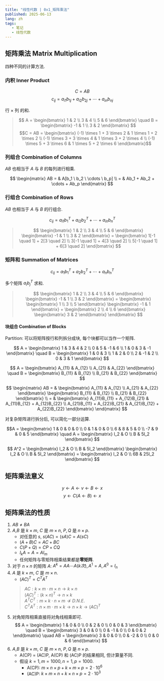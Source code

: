 ```yaml
---
title: "线性代数 | 0x1_矩阵乘法"
published: 2025-06-13
lang: zh
tags:
   - 笔记
   - 线性代数
---
```


## 矩阵乘法 Matrix Multiplication

四种不同的计算方法.

### 内积 Inner Product

$$C = AB$$
$$c_{ij} = a_{i1}b_{1j} + a_{i2}b_{2j} + \cdots + a_{in}b_{nj}$$

行 $\times$ 列 的和.

> $$
A = \begin{bmatrix} 
   1 & 2 \\ 
   3 & 4 \\ 
   5 & 6 
\end{bmatrix} \quad 
B = \begin{bmatrix}
   -1 & 1 \\ 
   3 & 2 
\end{bmatrix}
$$
> $$C = AB = \begin{bmatrix}
   (-1) \times 1 + 3 \times 2 & 1 \times 1 + 2 \times 2 \\ 
   (-1) \times 3 + 3 \times 4 & 1 \times 3 + 2 \times 4 \\ 
   (-1) \times 5 + 3 \times 6 & 1 \times 5 + 2 \times 6 
\end{bmatrix}$$

### 列组合 Combination of Columns 

$AB$ 也相当于 $A$ 与 $B$ 的每列进行相乘.

$$
\begin{matrix}
AB = & A[b_1 \ b_2 \ \cdots \ b_p] \\
   = & Ab_1 + Ab_2 + \cdots + Ab_p
\end{matrix}
$$

### 行组合 Combination of Rows

$AB$ 也相当于 $A$ 与 $B$ 的行组合.

$$c_{ij} = a_{i1}b^T_1 + a_{i2}b^T_2 + \cdots + a_{in}b^T_n$$

> $$ 
\begin{bmatrix} 
   1 & 2 \\ 
   3 & 4 \\ 
   5 & 6 
\end{bmatrix} 
\begin{bmatrix} 
   -1 & 1 \\ 
   3 & 2
\end{bmatrix} 
= 
\begin{bmatrix} 
   1[-1 \quad 1] + 2[3 \quad 2] \\ 
   3[-1 \quad 1] + 4[3 \quad 2] \\ 
   5[-1 \quad 1] + 6[3 \quad 2]
\end{bmatrix} 
$$

### 矩阵和 Summation of Matrices

$$c_{ij} = a_1b^T_1 + a_2b^T_2 + \cdots + a_nb^T_n$$

多个矩阵 $a_ib^T_j$ 求和.

>$$
\begin{bmatrix} 
   1 & 2 \\ 
   3 & 4 \\ 
   5 & 6
\end{bmatrix} 
\begin{bmatrix} 
   -1 & 1 \\ 
   3 & 2 
\end{bmatrix} = 
\begin{bmatrix} 
   \begin{bmatrix} 
      1 \\ 
      3 \\ 
      5 
   \end{bmatrix} 
   \begin{bmatrix} 
      -1 & 1 
   \end{bmatrix} + 
   \begin{bmatrix} 
      2 \\ 
      4 \\ 
      6 
   \end{bmatrix} 
   \begin{bmatrix} 
      3 & 2 
   \end{bmatrix} 
\end{bmatrix}
$$

#### 块组合 Combination of Blocks

Partition: 可以将矩阵按行和列拆分成块, 每个块都可以当作一个矩阵.

$$
A = \begin{bmatrix}
   1 & 3 & 4 & 2 \\ 
   0 & 5 & -1 & 6 \\ 
   1 & 0 & 3 & -1 
\end{bmatrix}  \quad
B = \begin{bmatrix}
   1 & 0 & 3 \\ 
   1 & 2 & 0 \\ 
   2 & -1 & 2 \\ 
   0 & 3 & 1 
 \end{bmatrix}
$$

$$
A = \begin{bmatrix}
   A_{11} & A_{12} \\ 
   A_{21} & A_{22} 
\end{bmatrix} \quad 
B = \begin{bmatrix}
   B_{11} & B_{12} \\ 
   B_{21} & B_{22} 
\end{bmatrix}
$$

$$
\begin{matrix}
AB = & 
   \begin{bmatrix}
      A_{11} & A_{12} \\ 
      A_{21} & A_{22} 
   \end{bmatrix} 
   \begin{bmatrix}
      B_{11} & B_{12} \\ 
      B_{21} & B_{22} 
   \end{bmatrix} \\
   = & \begin{bmatrix} A_{11}B_{11} + A_{12}B_{21} & A_{11}B_{12} + A_{12}B_{22} \\ A_{21}B_{11} + A_{22}B_{21} & A_{21}B_{12} + A_{22}B_{22} \end{bmatrix}
\end{matrix}
$$

对复杂矩阵进行拆分后, 可以简化一部分运算.
> 
$$A = 
\begin{bmatrix}
   1 & 0 & 0 & 0 \\ 
   0 & 1 & 0 & 0 \\ 
   6 & 8 & 5 & 0 \\ 
   -7 & 9 & 0 & 5 
\end{bmatrix} \quad 
A = 
\begin{bmatrix}
   I_2 & O \\ 
   B & 5I_2 
\end{bmatrix}
 $$

 $$
 A^2 = 
\begin{bmatrix}
   I_2 & O \\ 
   B & 5I_2 
\end{bmatrix} 
\begin{bmatrix}
   I_2 & O \\ 
   B & 5I_2 
\end{bmatrix} = 
\begin{bmatrix}
   I_2 & O \\ 
   6B & 25I_2 
\end{bmatrix}
$$

## 矩阵乘法意义

$$y \leftarrow A \leftarrow v \leftarrow B \leftarrow x$$
$$ y \leftarrow C(A \leftarrow B) \leftarrow x$$ 

## 矩阵乘法的性质

1. $AB \not = BA$
1. $A$,$B$ 是 $k \times m$, $C$ 是 $m \times n$, $P,Q$ 是 $n \times p$.  
   - 对任意的 $s$, $s(AC) = (sA)C = A(sC)$  
   - $(A + B)C = AC + BC$  
   - $C(P+Q)=CP+CQ$  
   - $I_kA = A = AI_m$  
   - 任何矩阵与零矩阵相乘结果都是**零矩阵**.
1. 对于 $n \times n$ 的矩阵 $A$: $A^k = AA \cdots A(k次), A^1=A, A^0 = I_n$  
1. $A$ 是 $k \times m$, $C$ 是 $m \times n$.
   - $(AC)^T = C^TA^T$
   > $AC: k \times m \cdot m \times n \rightarrow k \times n$  
   > $(AC)^T: (k \times n)^T \rightarrow n \times k$  
   > $A^TC^T: m \times k \cdot n \times m \not \rightarrow D.N.E.$  
   > $C^TA^T: n \times m \cdot m \times k \rightarrow n \times k \rightarrow (AC)^T$  
1. 对角矩阵相乘直接将对角线相乘即可.
   $$
   A = \begin{bmatrix}
      1 & 0 & 0 \\
      0 & 2 & 0 \\ 
      0 & 0 & 3 
   \end{bmatrix} \quad 
   B = \begin{bmatrix}
      3 & 0 & 0 \\
      0 & -1 & 0 \\ 
      0 & 0 & 2 
   \end{bmatrix} \quad 
   AB = \begin{bmatrix}
      3 & 0 & 0 \\
      0 & -2 & 0 \\ 
      0 & 0 & 6 
   \end{bmatrix}
   $$
1. $A$,$B$ 是 $k \times m$, $C$ 是 $m \times n$, $P,Q$ 是 $n \times p$.  
   - A(CP) = (AC)P, A(CP) 和 (AC)P 的结果相同, 但计算量不同.
   - 假设 $k = 1, m = 1000, n = 1, p = 1000$.
     - A(CP): $m \times n \times p + k \times m \times p = 2 \cdot 10^6$
     - (AC)P: $k \times m \times n + k \times n \times p = 2 \cdot 10^3$
